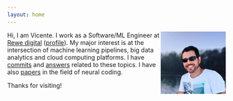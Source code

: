 ```yaml
---
layout: home
---
```


<img align="right" src="foto.jpg" width="150">

Hi, I am Vicente. I work as a Software/ML Engineer at
[Rewe digital](https://www.rewe-digital.com/)
([profile](https://www.linkedin.com/in/vreyespue/)).
My&nbsp;major interest is at the intersection of machine learning pipelines,
big data analytics and cloud computing platforms.
I&nbsp;have
[commits](https://github.com/vreyespue) and
[answers](https://stackoverflow.com/users/6261650/vreyespue)
related to&nbsp;these topics. I have also
[papers](https://scholar.google.de/citations?user=XnVpRFkAAAAJ) in the field
of neural coding.

Thanks for visiting!
